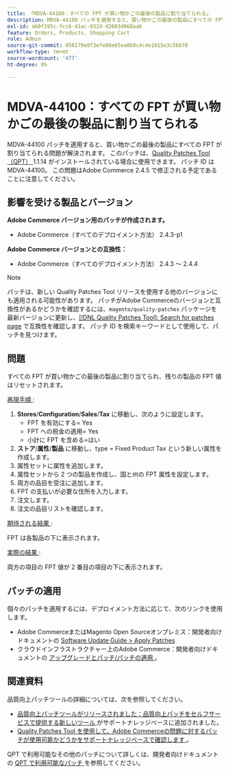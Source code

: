 ```yaml
---
title: 「MDVA-44100：すべての FPT が買い物かごの最後の製品に割り当てられる」
description: MDVA-44100 パッチを適用すると、買い物かごの最後の製品にすべての FPT が割り当てられる問題が解決されます。 このパッチは、[Quality Patches Tool （QPT） ] （/help/announcements/adobe-commerce-announcements/magento-quality-patches-released-new-tool-to-self-serve-quality-patches.md） 1.1.14 がインストールされている場合に利用できます。 パッチ ID は MDVA-44100。 この問題はAdobe Commerce 2.4.5 で修正される予定であることに注意してください。
exl-id: ab0f195c-fcc6-41ac-932d-d2603d068aa6
feature: Orders, Products, Shopping Cart
role: Admin
source-git-commit: 958179e0f3efe08e65ea8b0c4c4e1015e3c5bb76
workflow-type: tm+mt
source-wordcount: '477'
ht-degree: 0%

---
```


# MDVA-44100：すべての FPT が買い物かごの最後の製品に割り当てられる

MDVA-44100 パッチを適用すると、買い物かごの最後の製品にすべての FPT が割り当てられる問題が解決されます。 このパッチは、[Quality Patches Tool （QPT） ](/help/announcements/adobe-commerce-announcements/magento-quality-patches-released-new-tool-to-self-serve-quality-patches.md)1.1.14 がインストールされている場合に使用できます。 パッチ ID は MDVA-44100。 この問題はAdobe Commerce 2.4.5 で修正される予定であることに注意してください。

## 影響を受ける製品とバージョン

**Adobe Commerce バージョン用のパッチが作成されます。**

* Adobe Commerce（すべてのデプロイメント方法） 2.4.3-p1

**Adobe Commerce バージョンとの互換性：**

* Adobe Commerce（すべてのデプロイメント方法） 2.4.3 ～ 2.4.4

>[!NOTE]
>
>パッチは、新しい Quality Patches Tool リリースを使用する他のバージョンにも適用される可能性があります。 パッチがAdobe Commerceのバージョンと互換性があるかどうかを確認するには、`magento/quality-patches` パッケージを最新バージョンに更新し、[[!DNL Quality Patches Tool]: Search for patches page](https://devdocs.magento.com/quality-patches/tool.html#patch-grid) で互換性を確認します。 パッチ ID を検索キーワードとして使用して、パッチを見つけます。

## 問題

すべての FPT が買い物かごの最後の製品に割り当てられ、残りの製品の FPT 値はリセットされます。

<u> 再現手順 </u>:

1. **Stores**/**Configuration**/**Sales**/**Tax** に移動し、次のように設定します。
   * FPT を有効にする= Yes
   * FPT への税金の適用= Yes
   * 小計に FPT を含める=はい
1. **ストア**/**属性**/**製品** に移動し、type = Fixed Product Tax という新しい属性を作成します。
1. 属性セットに属性を追加します。
1. 属性セットから 2 つの製品を作成し、国と州の FPT 属性を設定します。
1. 両方の品目を受注に追加します。
1. FPT の支払いが必要な住所を入力します。
1. 注文します。
1. 注文の品目リストを確認します。

<u> 期待される結果 </u>:

FPT は各製品の下に表示されます。

<u> 実際の結果 </u>:

両方の項目の FPT 値が 2 番目の項目の下に表示されます。

## パッチの適用

個々のパッチを適用するには、デプロイメント方法に応じて、次のリンクを使用します。

* Adobe CommerceまたはMagento Open Sourceオンプレミス：開発者向けドキュメントの [Software Update Guide > Apply Patches](https://devdocs.magento.com/guides/v2.4/comp-mgr/patching/mqp.html)
* クラウドインフラストラクチャー上のAdobe Commerce：開発者向けドキュメントの [ アップグレードとパッチ/パッチの適用 ](https://devdocs.magento.com/cloud/project/project-patch.html)。

## 関連資料

品質向上パッチツールの詳細については、次を参照してください。

* [ 品質向上パッチツールがリリースされました：品質向上パッチをセルフサービスで提供する新しいツール ](/help/announcements/adobe-commerce-announcements/magento-quality-patches-released-new-tool-to-self-serve-quality-patches.md) がサポートナレッジベースに追加されました。
* [Quality Patches Tool を使用して、Adobe Commerceの問題に対するパッチが使用可能かどうかをサポートナレッジベースで確認します ](/help/support-tools/patches-available-in-qpt-tool/check-patch-for-magento-issue-with-magento-quality-patches.md)。

QPT で利用可能なその他のパッチについて詳しくは、開発者向けドキュメントの [QPT で利用可能なパッチ ](https://devdocs.magento.com/quality-patches/tool.html#patch-grid) を参照してください。
